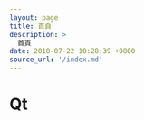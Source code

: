 ```yaml
---
layout: page
title: 首頁
description: >
  首頁
date: 2018-07-22 10:28:39 +0800
source_url: '/index.md'
---
```



# Qt
